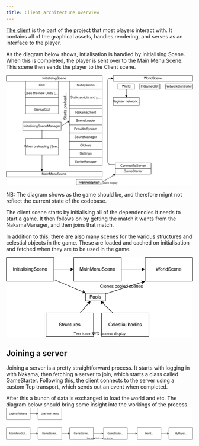 ```yaml
---
title: Client architecture overview
---
```


[The client](https://github.com/OpenHellion/Server) is the part of the project that most players interact with. It contains all of the graphical assets, handles rendering, and serves as an interface to the player.

As the diagram below shows, intialisation is handled by Initialising Scene. When this is completed, the player is sent over to the Main Menu Scene. This scene then sends the player to the Client scene.

![A diagram of the OpenHellion client architecture.](res/ClientArchitecture.drawio.svg)

NB: The diagram shows as the game should be, and therefore mignt not reflect the current state of the codebase.

The client scene starts by initialising all of the dependencies it needs to start a game. It then follows on by getting the match it wants from the NakamaManager, and then joins that match.

In addition to this, there are also many scenes for the various structures and celestial objects in the game. These are loaded and cached on initialisation and fetched when they are to be used in the game.

![A diagram showing how scenes interact with eachother.](res/Scenes.drawio.svg)

## Joining a server
Joining a server is a pretty straightforward process. It starts with logging in with Nakama, then fetching a server to join, which starts a class called GameStarter. Following this, the client connects to the server using a custom Tcp transport, which sends out an event when completed.

After this a bunch of data is exchanged to load the world and etc. The diagram below should bring some insight into the workings of the process.
![A diagram of the joining process.](res/ClientConnection.drawio.svg)
